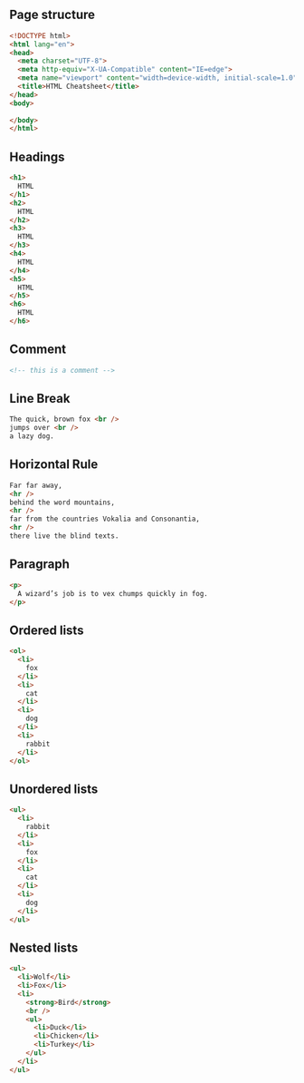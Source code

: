 ## Page structure
```html
<!DOCTYPE html>
<html lang="en">
<head>
  <meta charset="UTF-8">
  <meta http-equiv="X-UA-Compatible" content="IE=edge">
  <meta name="viewport" content="width=device-width, initial-scale=1.0">
  <title>HTML Cheatsheet</title>
</head>
<body>
  
</body>
</html>
```

## Headings
```html
<h1>
  HTML
</h1>
<h2>
  HTML
</h2>
<h3>
  HTML
</h3>
<h4>
  HTML
</h4>
<h5>
  HTML
</h5>
<h6>
  HTML
</h6>
```

## Comment
```html
<!-- this is a comment -->
```

## Line Break
```html
The quick, brown fox <br />
jumps over <br />
a lazy dog.
```

## Horizontal Rule
```html
Far far away,
<hr />
behind the word mountains,
<hr />
far from the countries Vokalia and Consonantia,
<hr />
there live the blind texts.
```

## Paragraph
```html
<p>
  A wizard’s job is to vex chumps quickly in fog.
</p>
```

## Ordered lists
```html
<ol>
  <li>
    fox
  </li>
  <li>
    cat
  </li>
  <li>
    dog
  </li>
  <li>
    rabbit
  </li>
</ol>
```

## Unordered lists
```html
<ul>
  <li>
    rabbit
  </li>
  <li>
    fox
  </li>
  <li>
    cat
  </li>
  <li>
    dog
  </li>
</ul>
```

## Nested lists 
```html
<ul>
  <li>Wolf</li>
  <li>Fox</li>
  <li>
    <strong>Bird</strong>
    <br />
    <ul>
      <li>Duck</li>
      <li>Chicken</li>
      <li>Turkey</li>
    </ul>
  </li>
</ul>
```